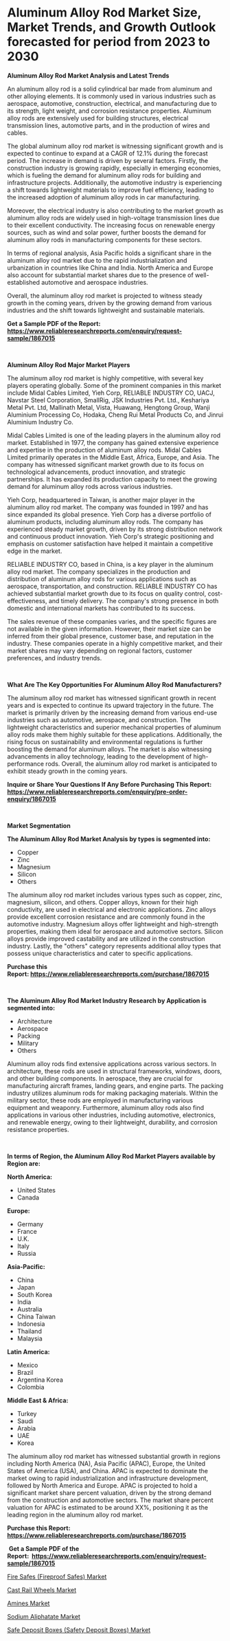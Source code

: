 <p><h1>Aluminum Alloy Rod Market Size, Market Trends, and Growth Outlook forecasted for period from 2023 to 2030</h1></p><p><strong>Aluminum Alloy Rod Market Analysis and Latest Trends</strong></p>
<p><p>An aluminum alloy rod is a solid cylindrical bar made from aluminum and other alloying elements. It is commonly used in various industries such as aerospace, automotive, construction, electrical, and manufacturing due to its strength, light weight, and corrosion resistance properties. Aluminum alloy rods are extensively used for building structures, electrical transmission lines, automotive parts, and in the production of wires and cables.</p><p>The global aluminum alloy rod market is witnessing significant growth and is expected to continue to expand at a CAGR of 12.1% during the forecast period. The increase in demand is driven by several factors. Firstly, the construction industry is growing rapidly, especially in emerging economies, which is fueling the demand for aluminum alloy rods for building and infrastructure projects. Additionally, the automotive industry is experiencing a shift towards lightweight materials to improve fuel efficiency, leading to the increased adoption of aluminum alloy rods in car manufacturing.</p><p>Moreover, the electrical industry is also contributing to the market growth as aluminum alloy rods are widely used in high-voltage transmission lines due to their excellent conductivity. The increasing focus on renewable energy sources, such as wind and solar power, further boosts the demand for aluminum alloy rods in manufacturing components for these sectors.</p><p>In terms of regional analysis, Asia Pacific holds a significant share in the aluminum alloy rod market due to the rapid industrialization and urbanization in countries like China and India. North America and Europe also account for substantial market shares due to the presence of well-established automotive and aerospace industries.</p><p>Overall, the aluminum alloy rod market is projected to witness steady growth in the coming years, driven by the growing demand from various industries and the shift towards lightweight and sustainable materials.</p></p>
<p><strong>Get a Sample PDF of the Report:&nbsp; <a href="https://www.reliableresearchreports.com/enquiry/request-sample/1867015">https://www.reliableresearchreports.com/enquiry/request-sample/1867015</a></strong></p>
<p>&nbsp;</p>
<p><strong>Aluminum Alloy Rod Major Market Players</strong></p>
<p><p>The aluminum alloy rod market is highly competitive, with several key players operating globally. Some of the prominent companies in this market include Midal Cables Limited, Yieh Corp, RELIABLE INDUSTRY CO, UACJ, Navstar Steel Corporation, SmallRig, JSK Industries Pvt. Ltd., Keshariya Metal Pvt. Ltd, Mallinath Metal, Vista, Huawang, Hengtong Group, Wanji Aluminium Processing Co, Hodaka, Cheng Rui Metal Products Co, and Jinrui Aluminium Industry Co.</p><p>Midal Cables Limited is one of the leading players in the aluminum alloy rod market. Established in 1977, the company has gained extensive experience and expertise in the production of aluminum alloy rods. Midal Cables Limited primarily operates in the Middle East, Africa, Europe, and Asia. The company has witnessed significant market growth due to its focus on technological advancements, product innovation, and strategic partnerships. It has expanded its production capacity to meet the growing demand for aluminum alloy rods across various industries.</p><p>Yieh Corp, headquartered in Taiwan, is another major player in the aluminum alloy rod market. The company was founded in 1997 and has since expanded its global presence. Yieh Corp has a diverse portfolio of aluminum products, including aluminum alloy rods. The company has experienced steady market growth, driven by its strong distribution network and continuous product innovation. Yieh Corp's strategic positioning and emphasis on customer satisfaction have helped it maintain a competitive edge in the market.</p><p>RELIABLE INDUSTRY CO, based in China, is a key player in the aluminum alloy rod market. The company specializes in the production and distribution of aluminum alloy rods for various applications such as aerospace, transportation, and construction. RELIABLE INDUSTRY CO has achieved substantial market growth due to its focus on quality control, cost-effectiveness, and timely delivery. The company's strong presence in both domestic and international markets has contributed to its success.</p><p>The sales revenue of these companies varies, and the specific figures are not available in the given information. However, their market size can be inferred from their global presence, customer base, and reputation in the industry. These companies operate in a highly competitive market, and their market shares may vary depending on regional factors, customer preferences, and industry trends.</p></p>
<p>&nbsp;</p>
<p><strong>What Are The Key Opportunities For Aluminum Alloy Rod Manufacturers?</strong></p>
<p><p>The aluminum alloy rod market has witnessed significant growth in recent years and is expected to continue its upward trajectory in the future. The market is primarily driven by the increasing demand from various end-use industries such as automotive, aerospace, and construction. The lightweight characteristics and superior mechanical properties of aluminum alloy rods make them highly suitable for these applications. Additionally, the rising focus on sustainability and environmental regulations is further boosting the demand for aluminum alloys. The market is also witnessing advancements in alloy technology, leading to the development of high-performance rods. Overall, the aluminum alloy rod market is anticipated to exhibit steady growth in the coming years.</p></p>
<p><strong>Inquire or Share Your Questions If Any Before Purchasing This Report: <a href="https://www.reliableresearchreports.com/enquiry/pre-order-enquiry/1867015">https://www.reliableresearchreports.com/enquiry/pre-order-enquiry/1867015</a></strong></p>
<p>&nbsp;</p>
<p><strong>Market Segmentation</strong></p>
<p><strong>The Aluminum Alloy Rod Market Analysis by types is segmented into:</strong></p>
<p><ul><li>Copper</li><li>Zinc</li><li>Magnesium</li><li>Silicon</li><li>Others</li></ul></p>
<p><p>The aluminum alloy rod market includes various types such as copper, zinc, magnesium, silicon, and others. Copper alloys, known for their high conductivity, are used in electrical and electronic applications. Zinc alloys provide excellent corrosion resistance and are commonly found in the automotive industry. Magnesium alloys offer lightweight and high-strength properties, making them ideal for aerospace and automotive sectors. Silicon alloys provide improved castability and are utilized in the construction industry. Lastly, the "others" category represents additional alloy types that possess unique characteristics and cater to specific applications.</p></p>
<p><strong>Purchase this Report:&nbsp;<a href="https://www.reliableresearchreports.com/purchase/1867015">https://www.reliableresearchreports.com/purchase/1867015</a></strong></p>
<p>&nbsp;</p>
<p><strong>The Aluminum Alloy Rod Market Industry Research by Application is segmented into:</strong></p>
<p><ul><li>Architecture</li><li>Aerospace</li><li>Packing</li><li>Military</li><li>Others</li></ul></p>
<p><p>Aluminum alloy rods find extensive applications across various sectors. In architecture, these rods are used in structural frameworks, windows, doors, and other building components. In aerospace, they are crucial for manufacturing aircraft frames, landing gears, and engine parts. The packing industry utilizes aluminum rods for making packaging materials. Within the military sector, these rods are employed in manufacturing various equipment and weaponry. Furthermore, aluminum alloy rods also find applications in various other industries, including automotive, electronics, and renewable energy, owing to their lightweight, durability, and corrosion resistance properties.</p></p>
<p>&nbsp;</p>
<p><strong>In terms of Region, the Aluminum Alloy Rod Market Players available by Region are:</strong></p>
<p>
    <p> <strong> North America: </strong>
        <ul>
            <li>United States</li>
            <li>Canada</li>
        </ul>
        </p> 
    <p> <strong> Europe: </strong>
        <ul>
            <li>Germany</li>
            <li>France</li>
            <li>U.K.</li>
            <li>Italy</li>
            <li>Russia</li>
        </ul>
        </p> 
    <p> <strong> Asia-Pacific: </strong>
        <ul>
            <li>China</li>
            <li>Japan</li>
            <li>South Korea</li>
            <li>India</li>
            <li>Australia</li>
            <li>China Taiwan</li>
            <li>Indonesia</li>
            <li>Thailand</li>
            <li>Malaysia</li>
        </ul>
        </p> 
    <p> <strong> Latin America: </strong>
        <ul>
            <li>Mexico</li>
            <li>Brazil</li>
            <li>Argentina Korea</li>
            <li>Colombia</li>
        </ul>
        </p> 
    <p> <strong> Middle East & Africa: </strong>
        <ul>
            <li>Turkey</li>
            <li>Saudi</li>
            <li>Arabia</li>
            <li>UAE</li>
            <li>Korea</li>
        </ul>
    </p>
    </p>
<p><p>The aluminum alloy rod market has witnessed substantial growth in regions including North America (NA), Asia Pacific (APAC), Europe, the United States of America (USA), and China. APAC is expected to dominate the market owing to rapid industrialization and infrastructure development, followed by North America and Europe. APAC is projected to hold a significant market share percent valuation, driven by the strong demand from the construction and automotive sectors. The market share percent valuation for APAC is estimated to be around XX%, positioning it as the leading region in the aluminum alloy rod market.</p></p>
<p><strong>Purchase this Report: <a href="https://www.reliableresearchreports.com/purchase/1867015">https://www.reliableresearchreports.com/purchase/1867015</a></strong></p>
<p>&nbsp;<strong>Get a Sample PDF of the Report:&nbsp;&nbsp;<a href="https://www.reliableresearchreports.com/enquiry/request-sample/1867015">https://www.reliableresearchreports.com/enquiry/request-sample/1867015</a></strong></p>
<p><strong></strong></p>
<p><p><a href="https://medium.com/@karleeprice2004/fire-safes-fireproof-safes-market-exploring-market-share-market-trends-and-future-growth-3c13b63db33c">Fire Safes (Fireproof Safes) Market</a></p><p><a href="https://medium.com/@paulmcglynn6456/cast-rail-wheels-market-insight-market-trends-growth-forecasted-from-2023-to-2030-8c00cc7fc072">Cast Rail Wheels Market</a></p><p><a href="https://github.com/rahu1503/Market-Research-Report-List-1/blob/main/amines-market.md">Amines Market</a></p><p><a href="https://github.com/gshchiplitsov/Market-Research-Report-List-1/blob/main/sodium-aliphatate-market.md">Sodium Aliphatate Market</a></p><p><a href="https://medium.com/@bethelokon998/safe-deposit-boxes-safety-deposit-boxes-market-share-evolution-and-market-growth-trends-2023-2030-9b1276265c8f">Safe Deposit Boxes (Safety Deposit Boxes) Market</a></p></p>